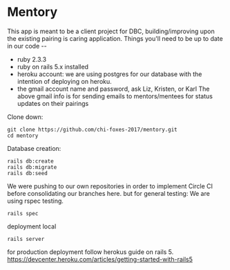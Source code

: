 # Mentory
This app is meant to be a client project for DBC, building/improving upon the existing pairing is caring application. 
Things you'll need to be up to date in our code --
* ruby 2.3.3
* ruby on rails 5.x installed
* heroku account: we are using postgres for our database with the intention of deploying on heroku.
* the gmail account name and password, ask Liz, Kristen, or Karl
The above gmail info is for sending emails to mentors/mentees for status updates on their pairings

Clone down:
```
git clone https://github.com/chi-foxes-2017/mentory.git
cd mentory
```

Database creation:
```
rails db:create
rails db:migrate
rails db:seed
```

We were pushing to our own repositories in order to implement Circle CI before consolidating our branches here. 
but for general testing: We are using rspec testing. 
```
rails spec
```

deployment local
```
rails server
```

for production deployment follow herokus guide on rails 5.
https://devcenter.heroku.com/articles/getting-started-with-rails5

